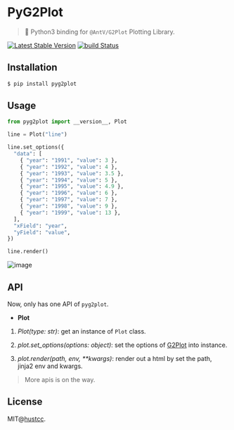 # PyG2Plot

> 🎨 Python3 binding for `@AntV/G2Plot` Plotting Library.

[![Latest Stable Version](https://img.shields.io/pypi/v/pyg2plot.svg)](https://pypi.python.org/pypi/pyg2plot)
[![build Status](https://github.com/hustcc/pyg2plot/workflows/build/badge.svg?branch=main)](https://github.com/hustcc/pyg2plot/actions?query=workflow%3Abuild)

## Installation

```bash
$ pip install pyg2plot
```


## Usage

```py
from pyg2plot import __version__, Plot

line = Plot("line")

line.set_options({
  "data": [
    { "year": "1991", "value": 3 },
    { "year": "1992", "value": 4 },
    { "year": "1993", "value": 3.5 },
    { "year": "1994", "value": 5 },
    { "year": "1995", "value": 4.9 },
    { "year": "1996", "value": 6 },
    { "year": "1997", "value": 7 },
    { "year": "1998", "value": 9 },
    { "year": "1999", "value": 13 },
  ],
  "xField": "year",
  "yField": "value",
})

line.render()
```

![image](https://user-images.githubusercontent.com/7856674/104399307-5c29f200-558b-11eb-9908-0911030c79f8.png)


## API

Now, only has one API of `pyg2plot`.

 - **Plot**

1. *Plot(type: str)*: get an instance of `Plot` class.

2. *plot.set_options(options: object)*: set the options of [G2Plot](https://g2plot.antv.vision/) into instance.

3. *plot.render(path, env, **kwargs)*: render out a html by set the path, jinja2 env and kwargs.

> More apis is on the way.

## License

MIT@[hustcc](https://github.com/hustcc).